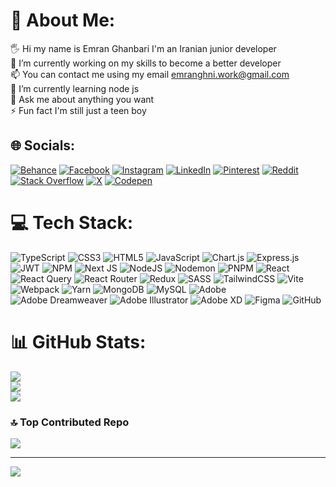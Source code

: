 # 💫 About Me:
🖐 Hi my name is Emran Ghanbari I'm an Iranian junior developer<br>🔭 I’m currently working on my skills to become a better developer<br>📫 You can contact me using my email emranghni.work@gmail.com<br>🌱 I’m currently learning node js <br>💬 Ask me about anything you want<br>⚡ Fun fact I'm still just a teen boy


## 🌐 Socials:
[![Behance](https://img.shields.io/badge/Behance-1769ff?logo=behance&logoColor=white)](https://www.behance.net/emranghanbari) [![Facebook](https://img.shields.io/badge/Facebook-%231877F2.svg?logo=Facebook&logoColor=white)](https://facebook.com/emran.ghanbari.35) [![Instagram](https://img.shields.io/badge/Instagram-%23E4405F.svg?logo=Instagram&logoColor=white)](https://instagram.com/emranghni) [![LinkedIn](https://img.shields.io/badge/LinkedIn-%230077B5.svg?logo=linkedin&logoColor=white)](https://linkedin.com/in/emran-ghanbari-4a409a2a3) [![Pinterest](https://img.shields.io/badge/Pinterest-%23E60023.svg?logo=Pinterest&logoColor=white)](https://pinterest.com/emranghniwork) [![Reddit](https://img.shields.io/badge/Reddit-%23FF4500.svg?logo=Reddit&logoColor=white)](https://reddit.com/user/Big-Transition8746) [![Stack Overflow](https://img.shields.io/badge/-Stackoverflow-FE7A16?logo=stack-overflow&logoColor=white)](https://stackoverflow.com/users/22811852) [![X](https://img.shields.io/badge/X-black.svg?logo=X&logoColor=white)](https://x.com/emranghni) [![Codepen](https://img.shields.io/badge/Codepen-000000?style=for-the-badge&logo=codepen&logoColor=white)](https://codepen.io/Emran-Ghanbari) 

# 💻 Tech Stack:
![TypeScript](https://img.shields.io/badge/typescript-%23007ACC.svg?style=flat&logo=typescript&logoColor=white) ![CSS3](https://img.shields.io/badge/css3-%231572B6.svg?style=flat&logo=css3&logoColor=white) ![HTML5](https://img.shields.io/badge/html5-%23E34F26.svg?style=flat&logo=html5&logoColor=white) ![JavaScript](https://img.shields.io/badge/javascript-%23323330.svg?style=flat&logo=javascript&logoColor=%23F7DF1E) ![Chart.js](https://img.shields.io/badge/chart.js-F5788D.svg?style=flat&logo=chart.js&logoColor=white) ![Express.js](https://img.shields.io/badge/express.js-%23404d59.svg?style=flat&logo=express&logoColor=%2361DAFB) ![JWT](https://img.shields.io/badge/JWT-black?style=flat&logo=JSON%20web%20tokens) ![NPM](https://img.shields.io/badge/NPM-%23CB3837.svg?style=flat&logo=npm&logoColor=white) ![Next JS](https://img.shields.io/badge/Next-black?style=flat&logo=next.js&logoColor=white) ![NodeJS](https://img.shields.io/badge/node.js-6DA55F?style=flat&logo=node.js&logoColor=white) ![Nodemon](https://img.shields.io/badge/NODEMON-%23323330.svg?style=flat&logo=nodemon&logoColor=%BBDEAD) ![PNPM](https://img.shields.io/badge/pnpm-%234a4a4a.svg?style=flat&logo=pnpm&logoColor=f69220) ![React](https://img.shields.io/badge/react-%2320232a.svg?style=flat&logo=react&logoColor=%2361DAFB) ![React Query](https://img.shields.io/badge/-React%20Query-FF4154?style=flat&logo=react%20query&logoColor=white) ![React Router](https://img.shields.io/badge/React_Router-CA4245?style=flat&logo=react-router&logoColor=white) ![Redux](https://img.shields.io/badge/redux-%23593d88.svg?style=flat&logo=redux&logoColor=white) ![SASS](https://img.shields.io/badge/SASS-hotpink.svg?style=flat&logo=SASS&logoColor=white) ![TailwindCSS](https://img.shields.io/badge/tailwindcss-%2338B2AC.svg?style=flat&logo=tailwind-css&logoColor=white) ![Vite](https://img.shields.io/badge/vite-%23646CFF.svg?style=flat&logo=vite&logoColor=white) ![Webpack](https://img.shields.io/badge/webpack-%238DD6F9.svg?style=flat&logo=webpack&logoColor=black) ![Yarn](https://img.shields.io/badge/yarn-%232C8EBB.svg?style=flat&logo=yarn&logoColor=white) ![MongoDB](https://img.shields.io/badge/MongoDB-%234ea94b.svg?style=flat&logo=mongodb&logoColor=white) ![MySQL](https://img.shields.io/badge/mysql-4479A1.svg?style=flat&logo=mysql&logoColor=white) ![Adobe](https://img.shields.io/badge/adobe-%23FF0000.svg?style=flat&logo=adobe&logoColor=white) ![Adobe Dreamweaver](https://img.shields.io/badge/Adobe%20Dreamweaver-FF61F6.svg?style=flat&logo=Adobe%20Dreamweaver&logoColor=white) ![Adobe Illustrator](https://img.shields.io/badge/adobe%20illustrator-%23FF9A00.svg?style=flat&logo=adobe%20illustrator&logoColor=white) ![Adobe XD](https://img.shields.io/badge/Adobe%20XD-470137?style=flat&logo=Adobe%20XD&logoColor=#FF61F6) ![Figma](https://img.shields.io/badge/figma-%23F24E1E.svg?style=flat&logo=figma&logoColor=white) ![GitHub](https://img.shields.io/badge/github-%23121011.svg?style=flat&logo=github&logoColor=white)
# 📊 GitHub Stats:
![](https://github-readme-stats.vercel.app/api?username=Emranghanbari&theme=radical&hide_border=false&include_all_commits=true&count_private=true)<br/>
![](https://github-readme-streak-stats.herokuapp.com/?user=Emranghanbari&theme=radical&hide_border=false)<br/>
![](https://github-readme-stats.vercel.app/api/top-langs/?username=Emranghanbari&theme=radical&hide_border=false&include_all_commits=true&count_private=true&layout=compact)

### 🔝 Top Contributed Repo
![](https://github-contributor-stats.vercel.app/api?username=Emranghanbari&limit=5&theme=dark&combine_all_yearly_contributions=true)

---
[![](https://visitcount.itsvg.in/api?id=Emranghanbari&icon=0&color=0)](https://visitcount.itsvg.in)

<!-- Proudly created with GPRM ( https://gprm.itsvg.in ) -->
